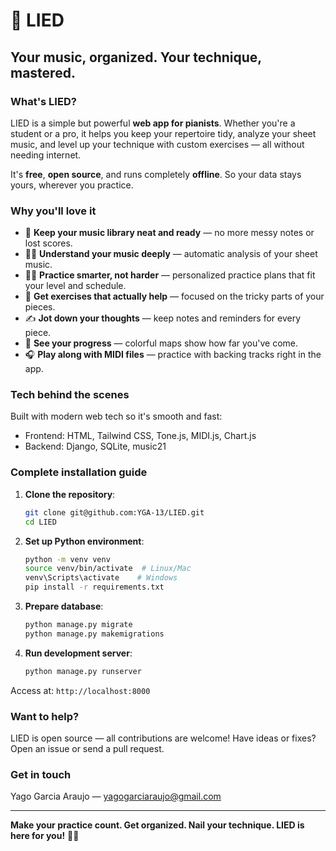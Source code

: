 # 🎹 LIED

## Your music, organized. Your technique, mastered.


### What's LIED?

LIED is a simple but powerful **web app for pianists**. Whether you're a student or a pro, it helps you keep your repertoire tidy, analyze your sheet music, and level up your technique with custom exercises — all without needing internet.

It's **free**, **open source**, and runs completely **offline**. So your data stays yours, wherever you practice.


### Why you'll love it

* 🎵 **Keep your music library neat and ready** — no more messy notes or lost scores.
* 🕵️‍♂️ **Understand your music deeply** — automatic analysis of your sheet music.
* 🏃‍♂️ **Practice smarter, not harder** — personalized practice plans that fit your level and schedule.
* 💪 **Get exercises that actually help** — focused on the tricky parts of your pieces.
* ✍️ **Jot down your thoughts** — keep notes and reminders for every piece.
* 🎯 **See your progress** — colorful maps show how far you've come.
* 🎧 **Play along with MIDI files** — practice with backing tracks right in the app.


### Tech behind the scenes

Built with modern web tech so it's smooth and fast:

* Frontend: HTML, Tailwind CSS, Tone.js, MIDI.js, Chart.js
* Backend: Django, SQLite, music21


### Complete installation guide

1. **Clone the repository**:
   ```bash
   git clone git@github.com:YGA-13/LIED.git
   cd LIED
   ```

2. **Set up Python environment**:
   ```bash
   python -m venv venv
   source venv/bin/activate  # Linux/Mac
   venv\Scripts\activate    # Windows
   pip install -r requirements.txt
   ```

3. **Prepare database**:
   ```bash
   python manage.py migrate
   python manage.py makemigrations
   ```

4. **Run development server**:
   ```bash
   python manage.py runserver
   ```

Access at: `http://localhost:8000`


### Want to help?

LIED is open source — all contributions are welcome! Have ideas or fixes? Open an issue or send a pull request.


### Get in touch

Yago Garcia Araujo — [yagogarciaraujo@gmail.com](mailto:yagogarciaaraujo@gmail.com)

---

**Make your practice count. Get organized. Nail your technique. LIED is here for you!** 🎹🔥

